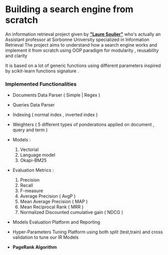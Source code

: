 # Building a search engine from scratch

An information retrieval project given by [**"Laure Soulier"**](http://www-connex.lip6.fr/~soulier/content/about.html) who's actually an Assistant professor at Sorbonne University specialized in Information Retrieval 
The project aims to understand how a search engine works and implement it from scratch using OOP paradigm for modularity , reusability and clarity

It is based on a lot of generic functions using different parameters inspired by scikit-learn functions signature .

### Implemented Functionalities 

- Documents Data Parser ( Simple | Regex ) 
- Queries Data Parser
- Indexing ( normal index , inverted index )
- Weighters ( 5 different types of ponderations applied on document , query and term )
- Models : 
  1. Vectorial
  2. Language model
  3. Okapi-BM25 

- Evaluation Metrics :
  1. Precision
  2. Recall
  3. F-measure
  4. Average Precision ( AvgP )
  5. Mean Average Precision ( MAP )
  6. Mean Reciprocal Rank ( MRR )
  7. Normalized Discounted cumulative gain ( NDCG )

- Models Evaluation Platform and Reporting
- Hyper-Parameters Tuning Platform using both split (test,train) and cross validation to tune our IR Models

- **PageRank Algorithm** 








